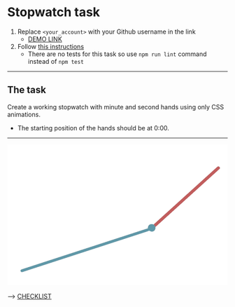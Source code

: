 # Stopwatch task
1. Replace `<your_account>` with your Github username in the link
    - [DEMO LINK](https://milla-romankova.github.io/layout_stop-watch/)
2. Follow [this instructions](https://milla-romankova.github.io/layout_task-guideline/)
    - There are no tests for this task so use `npm run lint` command instead of `npm test`
___

## The task
Create a working stopwatch with minute and second hands using only CSS animations.
- The starting position of the hands should be at 0:00.
---
![demo](stopwatch.png)

--> [CHECKLIST](https://github.com/mate-academy/layout_stop-watch/blob/master/checklist.md)
